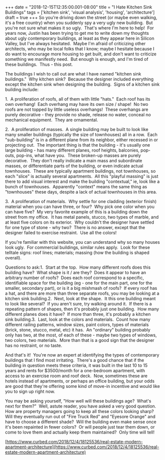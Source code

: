 +++
date = "2018-12-15T12:35:00.001-08:00"
title = "I Hate Kitchen Sink Buildings"
tags = ['kitchen sink', 'visual analysis', 'housing', 'architecture']
draft = true
+++
So you're driving down the street (or maybe even walking, it's a free country) when you suddenly spy a very ugly new building.  But you're not sure what makes it so ugly.  That's where I'm here to help!  For years now, Justin has been trying to get me to write down my thoughts about ugly contemporary buildings, at least as they appear here in Silicon Valley, but I've always hesitated.  Maybe I'm afraid of criticizing other architects, who may be local folks that I know; maybe I hesitate because I do want to encourage more housing to get built, and don't want to criticize something we manifestly need.  But enough is enough, and I'm tired of these buildings.  Thus - this post.

The buildings I wish to call out are what I have named "kitchen sink buildings."  Why kitchen sink?  Because the designer included everything except the kitchen sink when designing the building.  Signs of a kitchen sink building include:

1.  A proliferation of roofs, all of them with little "hats."  Each roof has its own overhang!  Each overhang may have its own size / shape!  No two roofs are not topped by little useless overhangs!  These overhangs are purely decorative - they provide no shade, release no water, conceal no mechanical equipment.  They are ornamental.

2.  A proliferation of masses.  A single building may be built to look like many smaller buildings (typically the size of townhouses) all in a row.  Each "sub-building" is in a different plane from its neighbor, either recessed in or projecting out.  The important thing is that the building - it's usually one large building - has many different planes, roof heights, balconies, pop-outs, pop-ins, what have you.  These broken-up masses are purely decorative.  They don't really indicate a main mass and subordinate masses, or differentiate parts of the building, or even indicate actual townhouses.  These are typically apartment buildings, not townhouses, so each "slice" is actually several apartments.  All this "playful massing" is just there to add visual interest and make the building "contextual," ie, look like a bunch of townhouses.  Apparently "context" means the same thing as "townhouses" these days, despite a lack of actual townhouses in this area.

3.  A proliferation of materials.  Why settle for one cladding (exterior finish) material when you can have three, or four?  Why pick one color when you can have five?  My very favorite example of this is a building down the street from my office.  It has metal panels, stucco, two types of marble, and at least five colors on its exterior.  Why couldn't the designer have settled for one type of stone - why two?  There is no answer, except that the designer failed to exercise restraint.  Use all the colors!

If you're familiar with this website, you can understand why so many houses look ugly.  For commercial buildings, similar rules apply.  Look for these telltale signs: roof lines; materials; massing (how the building is shaped overall).

Questions to ask:1.  Start at the top.  How many different roofs does this building have?  What shape is it / are they?  Does it appear to have an arbitrary number of roofs?  Does each roof correspond to a specific, identifiable space for the building (eg - one for the main part, one for the smaller, secondary part), or is it a big mishmash of roofs?  If every roof has a hat, and there are more than three separate roofs, you may be looking at a kitchen sink building.2.  Next, look at the shape.  It this one building meant to look like several?  If you aren't sure, try walking around it.  If there is a repeating pattern of shapes, then it's probably just one building.  How many different planes does it have?  If more than three, it's probably a kitchen sink building.3.  Last, look at the colors and materials.  Count how many different railing patterns, window sizes, paint colors, types of materials (brick, stone, stucco, metal, etc) it has.  An "ordinary" building probably only has two, at the most, of each of these - maybe two types of windows, two colors, two materials.  More than that is a good sign that the designer has no restraint, or no taste.

And that's it!  You're now an expert at identifying the types of contemporary buildings that I find most irritating.  There's a good chance that if the building in question meets these criteria, it was built in the last 10 to 15 years and rents for $3500/month for a one-bedroom apartment, with access to an exercise room and roof deck.  Now, sometimes these are hotels instead of apartments, or perhaps an office building, but your odds are good that they're offering some kind of move-in incentive and would like you to sign up right now.

You may be asking yourself, "How well will these buildings age?  What's next for them?"  Well, astute reader, you have asked a very good question.  How are property managers going to keep all these colors looking sharp?  Will they eventually run out of "Fire Truck Red" and "Eyesore Orange" and have to choose a different shade?  Will the building even make sense once it's been repainted in fewer colors?  Or will people just tear them down, or come to love them and actually keep them maintained?  Only time will tell!

[https://www.curbed.com/2018/12/4/18125536/real-estate-modern-apartment-architecture](https://www.curbed.com/2018/12/4/18125536/real-estate-modern-apartment-architecture)
